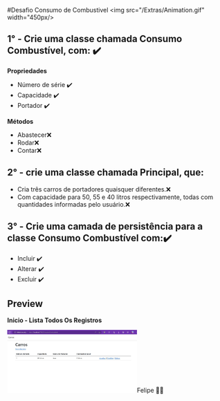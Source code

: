 ﻿#Desafio Consumo de Combustivel
<img src="/Extras/Animation.gif" width="450px/>
<h2> 1° -  Crie uma classe chamada Consumo Combustível, com: ✔️</h2>
<p><strong>Propriedades</strong></p>
<ul>
    <li>Número de série ✔️</li>
    <li>Capacidade ✔️</li>
    <li>Portador ✔️</li>
</ul>
<p><strong>Métodos</p></strong>
<ul>
    <li>Abastecer❌</li>
    <li>Rodar❌</li>
    <li>Contar❌</li>
</ul>

<h2> 2° -  crie uma classe chamada Principal, que:</h2>
<ul>
    <li>Cria três carros de portadores quaisquer diferentes.❌</li>
    <li>Com capacidade para 50, 55 e 40 litros respectivamente, todas com quantidades informadas pelo usuário.❌</li>
</ul>

<h2> 3° -   Crie uma camada de persistência para a classe Consumo Combustível com:✔️ </h2> 
<ul>
    <li>Incluir ✔️</li>
    <li>Alterar ✔️</li>
    <li>Excluir ✔️</li>
</ul>

<h2>Preview</h2>

<p><strong>Inicio - Lista Todos Os Registros</strong></p>
<img src="/Extras/1.jpg" width="300px/>

<p><strong>Create - Tela de Novo Registro</strong></p>
<img src="/Extras/2.jpg" width="300px/>

<p><strong>Update - Tela de Visualização / Atualização</strong></p>
<img src="/Extras/3.jpg" width="300px/>

<p><strong>Delete - Tela Para Exclusão de Registro</strong></p>
<img src="/Extras/4.jpg" width="300px/>

<dd><em>Criado por: <a target="_blank" href="https://www.linkedin.com/in/felipeteixeirams">Felipe</a> 👨‍💻</em><dd>
